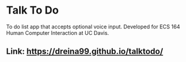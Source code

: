 # Talk To Do
To do list app that accepts optional voice input. 
Developed for ECS 164 Human Computer Interaction at UC Davis.

## Link: https://dreina99.github.io/talktodo/
